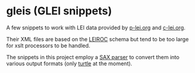 gleis (GLEI snippets)
=====================

A few snippets to work with LEI data provided by [p-lei.org](http://p-lei.org)
and [c-lei.org](http://c-lei.org).

Their XML files are based on the [LEIROC](http://www.leiroc.org) schema
but tend to be too large for xslt processors to be handled.

The snippets in this project employ a [SAX parser][1] to convert them
into various output formats (only [turtle][2] at the moment).

  [1]: http://xmlsoft.org/interface.html
  [2]: http://www.w3.org/TR/turtle/
